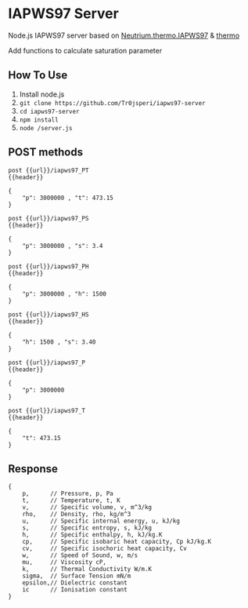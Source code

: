 # IAPWS97 Server

Node.js IAPWS97 server based on 
[Neutrium.thermo.IAPWS97](https://github.com/neutrium/thermo.eos.iapws97) &
[thermo](https://github.com/dsantonio/thermo)

Add functions to calculate saturation parameter

## How To Use

 1. Install node.js
 2. `git clone https://github.com/Tr0jsperi/iapws97-server`
 3. `cd iapws97-server`
 4. `npm install`
 5. `node /server.js`
 
## POST methods
	post {{url}}/iapws97_PT
	{{header}} 

	{
		"p": 3000000 , "t": 473.15
	} 

	post {{url}}/iapws97_PS
	{{header}} 

	{
		"p": 3000000 , "s": 3.4
	} 

	post {{url}}/iapws97_PH
	{{header}} 

	{
		"p": 3000000 , "h": 1500
	} 

	post {{url}}/iapws97_HS
	{{header}} 

	{
		"h": 1500 , "s": 3.40
	} 

	post {{url}}/iapws97_P
	{{header}} 

	{
		"p": 3000000
	} 

	post {{url}}/iapws97_T
	{{header}} 

	{
		"t": 473.15
	} 



## Response

	{
		p, 		// Pressure, p, Pa
		t, 		// Temperature, t, K
		v, 		// Specific volume, v, m^3/kg
		rho,	// Density, rho, kg/m^3
		u,		// Specific internal energy, u, kJ/kg
		s,		// Specific entropy, s, kJ/kg
		h, 		// Specific enthalpy, h, kJ/kg.K
		cp,		// Specific isobaric heat capacity, Cp kJ/kg.K
		cv,		// Specific isochoric heat capacity, Cv
		w,		// Speed of Sound, w, m/s
		mu,		// Viscosity cP,
		k,		// Thermal Conductivity W/m.K
		sigma,	// Surface Tension mN/m
		epsilon,// Dielectric constant
		ic		// Ionisation constant
	}
